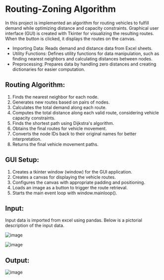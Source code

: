 # **Routing-Zoning Algorithm**
In this project is implemented an algorithm for routing vehicles to fulfill demand while optimizing distance and capacity constraints. Graphical user interface (GUI) is created with Tkinter for visualizing the resulting routes. When the button is clicked, it displays the routes on the canvas.

- Importing Data: Reads demand and distance data from Excel sheets.
- Utility Functions: Defines utility functions for data manipulation, such as finding nearest neighbors and calculating distances between nodes.
- Preprocessing: Prepares data by handling zero distances and creating dictionaries for easier computation.

## Routing Algorithm:
1. Finds the nearest neighbor for each node.
2. Generates new routes based on pairs of nodes.
3. Calculates the total demand along each route.
4. Computes the total distance along each valid route, considering vehicle capacity constraints.
5. Finds the shortest path using Dijkstra's algorithm.
6. Obtains the final routes for vehicle movement.
7. Converts the node IDs back to their original names for better interpretation.
8. Returns the final vehicle movement paths.

## GUI Setup:

1. Creates a tkinter window (window) for the GUI application.
2. Creates a canvas for displaying the vehicle routes.
3. Configures the canvas with appropriate padding and positioning.
4. Loads an image as a button to trigger the route retrieval.
5. Starts the main event loop with window.mainloop().

## Input:
Input data is imported from excel using pandas. Below is a pictorial description of the input data.

![image](https://github.com/savavukmirovic/Routing-Zoning-Algorithm/assets/126354345/c87ee8dc-7f6c-4ba2-8cdc-97fa43071063)

![image](https://github.com/savavukmirovic/Routing-Zoning-Algorithm/assets/126354345/50a6f0fa-849b-4d54-a041-cbd6f61fe886)

## Output:
![image](https://github.com/savavukmirovic/Routing-Zoning-Algorithm/assets/126354345/21413d08-decc-46e6-b9f3-2d8e98e4a8ae)
